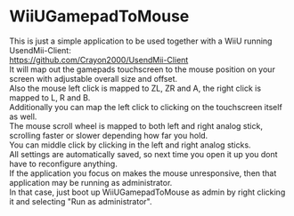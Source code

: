 # WiiUGamepadToMouse
This is just a simple application to be used together with a WiiU running UsendMii-Client:  
https://github.com/Crayon2000/UsendMii-Client  
It will map out the gamepads touchscreen to the mouse position on your screen with adjustable overall size and offset.  
Also the mouse left click is mapped to ZL, ZR and A, the right click is mapped to L, R and B.  
Additionally you can map the left click to clicking on the touchscreen itself as well.  
The mouse scroll wheel is mapped to both left and right analog stick, scrolling faster or slower depending how far you hold.  
You can middle click by clicking in the left and right analog sticks.  
All settings are automatically saved, so next time you open it up you dont have to reconfigure anything.  
If the application you focus on makes the mouse unresponsive, then that application may be running as administrator.  
In that case, just boot up WiiUGamepadToMouse as admin by right clicking it and selecting "Run as administrator".  
